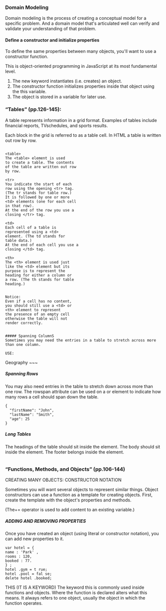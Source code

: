 ### Domain Modeling
Domain modeling is the process of creating a conceptual model for a specific problem. And a domain model that's articulated well can verify and validate your understanding of that problem.



#### Define a constructor and initialize properties
To define the same properties between many objects, you'll want to use a constructor function.


This is object-oriented programming in JavaScript at its most fundamental level.

1. The new keyword instantiates (i.e. creates) an object.
2. The constructor function initializes properties inside that object using the this variable.
3. The object is stored in a variable for later use.


### “Tables” (pp.126-145):
A table represents information in a grid format. Examples of tables include financial reports, TVschedules, and sports results.

Each block in the grid is referred
to as a table cell. In HTML a
table is written out row by row.

~~~

<table>                                           
The <table> element is used                   
to create a table. The contents                           
of the table are written out row            
by row.     

<tr>
You indicate the start of each
row using the opening <tr> tag.
(The tr stands for table row.)
It is followed by one or more
<td> elements (one for each cell
in that row).
At the end of the row you use a
closing </tr> tag.

<td>
Each cell of a table is
represented using a <td>
element. (The td stands for
table data.)
At the end of each cell you use a
closing </td> tag.

<th>
The <th> element is used just
like the <td> element but its
purpose is to represent the
heading for either a column or
a row. (The th stands for table
heading.)


Notice:
Even if a cell has no content,
you should still use a <td> or
<th> element to represent
the presence of an empty cell
otherwise the table will not
render correctly.


##### Spanning ColumnS
Sometimes you may need the entries in a table to stretch across more than one column.

USE: 
~~~
<td colspan="2">Geography</td>
~~~

##### Spanning Rows
You may also need entries in the table to stretch down across more than one row. The rowspan attribute can be used on a <th> or <td> element to indicate how many rows a cell should span down the table.

~~~
{
  "firstName": "John",
  "lastName": "Smith",
  "age": 25
}
~~~

##### Long Tables
<thead>
The headings of the table should
sit inside the <thead> element.
<tbody>
The body should sit inside the
<tbody> element.
<tfoot>
The footer belongs inside the
<tfoot> element.

~~~
~~~
### “Functions, Methods, and Objects” (pp.106-144)
CREATING MANY OBJECTS:
CONSTRUCTOR NOTATION

Sometimes you will want several objects to represent similar things.
Object constructors can use a function as a template for creating objects.
First, create the template with the object's properties and methods.


(The+= operator is used to add content to an existing variable.)

##### ADDING AND REMOVING PROPERTIES
Once you have created an object
(using literal or constructor
notation), you can add new
properties to it.

~~~
var hotel = {
name : 'Park' ,
rooms : 120,
booked : 77.
} ;
hotel .gym = t rue;
hotel .pool = fal se;
delete hotel .booked;
~~~

THIS (IT IS A KEYWORD)
The keyword this is commonly used inside functions and objects.
Where the function is declared alters what this means. It always refers
to one object, usually the object in which the function operates.
